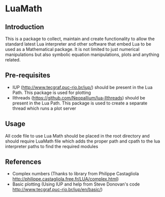 LuaMath
=======

Introduction
------------
This is a package to collect, maintain and create functionality to allow the standard latest Lua interpreter and other software that embed Lua to be used as a Mathematical package. It is not limited to just numerical manipulations but also symbolic equation manipulations, plots and anything related. 

Pre-requisites
--------------
- IUP (http://www.tecgraf.puc-rio.br/iup/) should be present in the Lua Path. This package is used for plotting
- llthreads (https://github.com/Neopallium/lua-llthreads) should be present in the Lua Path. This package is used to create a separate thread which runs a plot server

Usage
-----

All code file to use Lua Math should be placed in the root directory and should require LuaMath file which adds the proper path and cpath to the lua interpreter paths to find the required modules

References
----------
- Complex numbers (Thanks to library from Philippe Castagliola http://philippe.castagliola.free.fr/LUA/complex.html)
- Basic plotting (Using IUP and help from Steve Donovan's code http://www.tecgraf.puc-rio.br/iup/en/basic/)
